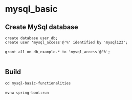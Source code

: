 # mysql_basic

<h2>Create MySql database</h2>
<code>create database user_db;</code><br>
<code>create user 'mysql_access'@'%' identified by 'mysql123';<br></code><br>
<code>grant all on db_example.* to 'mysql_access'@'%';<br></code><br>

<h2>Build</h2>
<code>cd mysql-basic-functionalities<br></code><br>
<code>mvnw spring-boot:run<br></code>
